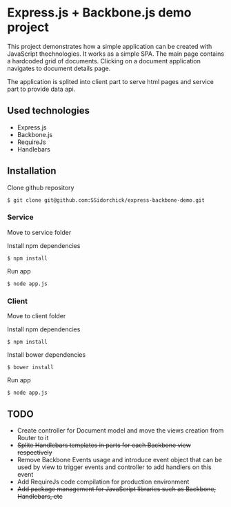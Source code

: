 # Express.js + Backbone.js demo project

This project demonstrates how a simple application can be created with JavaScript thechnologies. It works as a simple SPA. The main page contains a hardcoded grid of documents. Clicking on a document application navigates to document details page.

The application is splited into client part to serve html pages and service part to provide data api.


## Used technologies

* Express.js
* Backbone.js
* RequireJs
* Handlebars


## Installation

Clone github repository

	$ git clone git@github.com:SSidorchick/express-backbone-demo.git

### Service	

Move to service folder
		
Install npm dependencies

	$ npm install
	
Run app

	$ node app.js

### Client

Move to client folder

Install npm dependencies

	$ npm install
	
Install bower dependencies

	$ bower install
	
Run app

	$ node app.js


## TODO

* Create controller for Document model and move the views creation from Router to it
* ~~Splite Handlebars templates in parts for each Backbone view respectively~~
* Remove Backbone Events usage and introduce event object that can be used by view to trigger events and controller to add handlers on this event
* Add RequireJs code compilation for production environment
* ~~Add package management for JavaScript libraries such as Backbone, Handlebars, etc~~ 